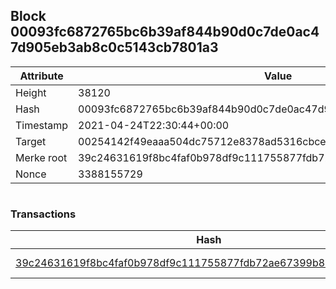## Block 00093fc6872765bc6b39af844b90d0c7de0ac47d905eb3ab8c0c5143cb7801a3

Attribute | Value
--- | ---
Height | 38120
Hash | 00093fc6872765bc6b39af844b90d0c7de0ac47d905eb3ab8c0c5143cb7801a3
Timestamp | 2021-04-24T22:30:44+00:00
Target | 00254142f49eaaa504dc75712e8378ad5316cbcead634704b3734b6271167cc4
Merke root | 39c24631619f8bc4faf0b978df9c111755877fdb72ae67399b8db7f0850cf351
Nonce | 3388155729

```

```

### Transactions

Hash | Amount
--- | ---
[39c24631619f8bc4faf0b978df9c111755877fdb72ae67399b8db7f0850cf351](39c24631619f8bc4faf0b978df9c111755877fdb72ae67399b8db7f0850cf351.md) | 10.00000000 SKEPTI 
